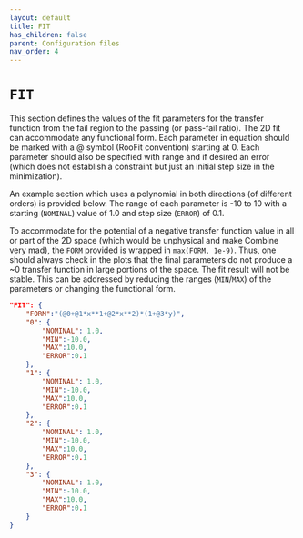 ```yaml
---
layout: default
title: FIT
has_children: false
parent: Configuration files
nav_order: 4
---
```


# `FIT`
This section defines the values of the fit parameters for the transfer
function from the fail region to the passing (or pass-fail ratio). The
2D fit can accommodate any functional form. Each parameter in equation
should be marked with a @ symbol (RooFit convention) starting at 0. Each
parameter should also be specified with range and if desired an error 
(which does not establish a constraint but just an initial step size 
in the minimization). 

An example section which uses a polynomial in both directions (of 
different orders) is provided below. The range of each parameter
is -10 to 10 with a starting (`NOMINAL`) value of 1.0 and step size
(`ERROR`) of 0.1.

To accommodate for the potential of a negative transfer function value
in all or part of the 2D space (which would be unphysical and make 
Combine very mad), the `FORM` provided is wrapped in `max(FORM, 1e-9)`.
Thus, one should always check in the plots that the final parameters
do not produce a ~0 transfer function in large portions of the space.
The fit result will not be stable. This can be addressed by reducing
the ranges (`MIN`/`MAX`) of the parameters or changing the functional 
form.

```json
"FIT": {
    "FORM":"(@0+@1*x**1+@2*x**2)*(1+@3*y)",
    "0": {
        "NOMINAL": 1.0,
        "MIN":-10.0,
        "MAX":10.0,
        "ERROR":0.1
    },
    "1": {
        "NOMINAL": 1.0,
        "MIN":-10.0,
        "MAX":10.0,
        "ERROR":0.1
    },
    "2": {
        "NOMINAL": 1.0,
        "MIN":-10.0,
        "MAX":10.0,
        "ERROR":0.1
    },
    "3": {
        "NOMINAL": 1.0,
        "MIN":-10.0,
        "MAX":10.0,
        "ERROR":0.1
    }
}
```